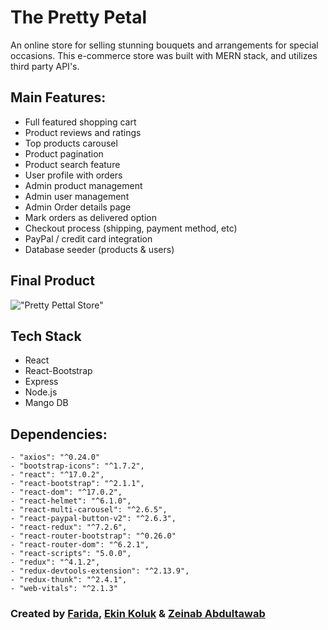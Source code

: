 # The Pretty Petal 
An online store for selling stunning bouquets and arrangements for special occasions. This e-commerce store was built with MERN stack, and utilizes third party API's. 

## Main Features: 
- Full featured shopping cart
- Product reviews and ratings
- Top products carousel
- Product pagination
- Product search feature
- User profile with orders
- Admin product management
- Admin user management
- Admin Order details page
- Mark orders as delivered option
- Checkout process (shipping, payment method, etc)
- PayPal / credit card integration
- Database seeder (products & users)

## Final Product 
!["Pretty Pettal Store"](https://github.com/faridamoussaeff/final-project/blob/master/docs/PrettyPetal.gif)

## Tech Stack 
- React
- React-Bootstrap
- Express
- Node.js
- Mango DB

## Dependencies: 
```
- "axios": "^0.24.0"
- "bootstrap-icons": "^1.7.2",
- "react": "^17.0.2",
- "react-bootstrap": "^2.1.1",
- "react-dom": "^17.0.2",
- "react-helmet": "^6.1.0",
- "react-multi-carousel": "^2.6.5",
- "react-paypal-button-v2": "^2.6.3",
- "react-redux": "^7.2.6",
- "react-router-bootstrap": "^0.26.0"
- "react-router-dom": "^6.2.1",
- "react-scripts": "5.0.0",
- "redux": "^4.1.2",
- "redux-devtools-extension": "^2.13.9",
- "redux-thunk": "^2.4.1",
- "web-vitals": "^2.1.3"
```

### Created by [Farida](https://github.com/faridamoussaeff), [Ekin Koluk](https://github.com/ekinkoluk) & [Zeinab Abdultawab](https://github.com/Zeinaaaa)